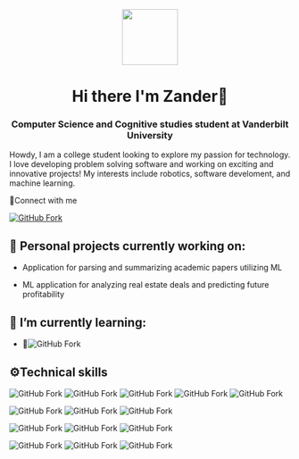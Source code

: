 <div id="header" align="center">
  <img src="https://media.giphy.com/media/M9gbBd9nbDrOTu1Mqx/giphy.gif" width="100"/>
  <h1>Hi there I'm Zander👋</h1>
  <h3>Computer Science and Cognitive studies student at Vanderbilt University</h3>
</div>


<p>Howdy, I am a college student looking to explore my passion for technology. I love developing problem solving software and working on exciting and innovative projects! My interests include robotics, software develoment, and machine learning.</p>

<p >🤝Connect with me</p>

[![GitHub Fork](https://img.shields.io/badge/LinkedIn-blue?logo=Linkedin&logoColor=white)](https://www.linkedin.com/in/zander-raycraft/)

<h2>🔭 Personal projects currently working on:</h2>

- Application for parsing and summarizing academic papers utilizing ML

- ML application for analyzing real estate deals and predicting future profitability

<h2>🌱 I’m currently learning:</h2>

- 🦀![GitHub Fork](https://img.shields.io/badge/Code-Rust-orange?logo=rust&logoColor=orange)

<h2>⚙️Technical skills</h2>

![GitHub Fork](https://img.shields.io/badge/Code-Python-blue?logo=python&logoColor=blue)
![GitHub Fork](https://img.shields.io/badge/Code-JavaScript-yellow?logo=javascript&logoColor=yellow)
![GitHub Fork](https://img.shields.io/badge/Code-TypeScript-lightblue?logo=typescript&logoColor=lightblue)
![GitHub Fork](https://img.shields.io/badge/Code-Html5-orange?logo=html5&logoColor=orange)
![GitHub Fork](https://img.shields.io/badge/Code-C%2B%2B-yellow)

![GitHub Fork](https://img.shields.io/badge/Tech-React-teal?logo=react&logoColor=lightblue)
![GitHub Fork](https://img.shields.io/badge/Tech-Flask-red?logo=flask&logoColor=red)
![GitHub Fork](https://img.shields.io/badge/Tech-FireBase-yellow?logo=firebase&logoColor=yellow)

![GitHub Fork](https://img.shields.io/badge/Style-CSS-blue?logo=CSS3&logoColor=blue)
![GitHub Fork](https://img.shields.io/badge/Style-Chakra.UI-teal?logo=chakraui&logoColor=teal)
![GitHub Fork](https://img.shields.io/badge/Style-Bootstrap-purple?logo=bootstrap&logoColor=purple)

![GitHub Fork](https://img.shields.io/badge/Tools-git-orange?logo=Git&logoColor=orange)
![GitHub Fork](https://img.shields.io/badge/Tools-GitHub-black?logo=GitHub&logoCOlor=black)
![GitHub Fork](https://img.shields.io/badge/Tools-Figma-red?logo=Figma&logoColor=red)


